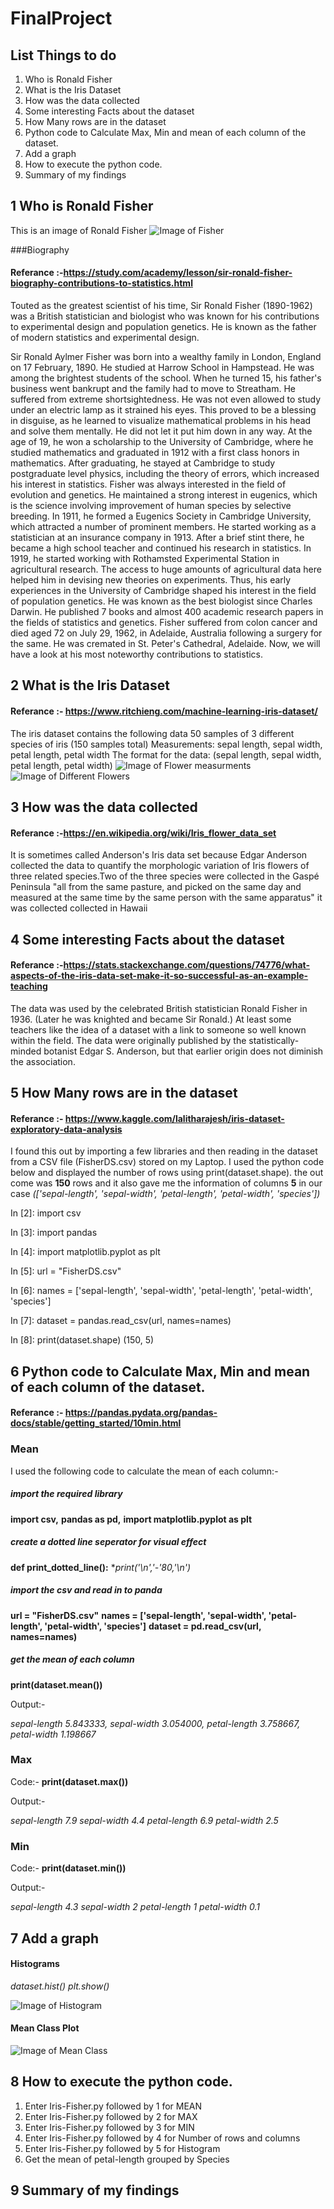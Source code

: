 # FinalProject

## List Things to do 

1. Who is Ronald Fisher
2. What is the Iris Dataset
3. How was the data collected
4. Some interesting Facts about the dataset
5. How Many rows are in the dataset
6. Python code to Calculate Max, Min and mean of each column of the dataset.
7. Add a graph
8. How to execute the python code.
9. Summary of my findings


## 1 Who is Ronald Fisher

This is an image of Ronald Fisher
![Image of Fisher](RFisher.JPG)

###Biography

#### Referance :-https://study.com/academy/lesson/sir-ronald-fisher-biography-contributions-to-statistics.html
Touted as the greatest scientist of his time, Sir Ronald Fisher (1890-1962) was a British statistician and biologist who was known for his contributions to experimental design and population genetics. He is known as the father of modern statistics and experimental design.

Sir Ronald Aylmer Fisher was born into a wealthy family in London, England on 17 February, 1890. He studied at Harrow School in Hampstead. He was among the brightest students of the school. When he turned 15, his father's business went bankrupt and the family had to move to Streatham.
He suffered from extreme shortsightedness. He was not even allowed to study under an electric lamp as it strained his eyes. This proved to be a blessing in disguise, as he learned to visualize mathematical problems in his head and solve them mentally. He did not let it put him down in any way.
At the age of 19, he won a scholarship to the University of Cambridge, where he studied mathematics and graduated in 1912 with a first class honors in mathematics. After graduating, he stayed at Cambridge to study postgraduate level physics, including the theory of errors, which increased his interest in statistics.
Fisher was always interested in the field of evolution and genetics. He maintained a strong interest in eugenics, which is the science involving improvement of human species by selective breeding. In 1911, he formed a Eugenics Society in Cambridge University, which attracted a number of prominent members.
He started working as a statistician at an insurance company in 1913. After a brief stint there, he became a high school teacher and continued his research in statistics. In 1919, he started working with Rothamsted Experimental Station in agricultural research. The access to huge amounts of agricultural data here helped him in devising new theories on experiments.
Thus, his early experiences in the University of Cambridge shaped his interest in the field of population genetics. He was known as the best biologist since Charles Darwin. He published 7 books and almost 400 academic research papers in the fields of statistics and genetics.
Fisher suffered from colon cancer and died aged 72 on July 29, 1962, in Adelaide, Australia following a surgery for the same. He was cremated in St. Peter's Cathedral, Adelaide.
Now, we will have a look at his most noteworthy contributions to statistics.

## 2 What is the Iris Dataset

#### Referance :- https://www.ritchieng.com/machine-learning-iris-dataset/
The iris dataset contains the following data
50 samples of 3 different species of iris (150 samples total)
Measurements: sepal length, sepal width, petal length, petal width
The format for the data: (sepal length, sepal width, petal length, petal width)
![Image of Flower measurments](Flower3.png)
![Image of Different Flowers](Flower2.png)

## 3 How was the data collected

#### Referance :-https://en.wikipedia.org/wiki/Iris_flower_data_set

It is sometimes called Anderson's Iris data set because Edgar Anderson collected the data to quantify the morphologic variation of Iris flowers of three related species.Two of the three species were collected in the Gaspé Peninsula "all from the same pasture, and picked on the same day and measured at the same time by the same person with the same apparatus" it was collected  collected in Hawaii

## 4 Some interesting Facts about the dataset

#### Referance :-https://stats.stackexchange.com/questions/74776/what-aspects-of-the-iris-data-set-make-it-so-successful-as-an-example-teaching
The data was used by the celebrated British statistician Ronald Fisher in 1936. (Later he was knighted and became Sir Ronald.) At least some teachers like the idea of a dataset with a link to someone so well known within the field. The data were originally published by the statistically-minded botanist Edgar S. Anderson, but that earlier origin does not diminish the association.

## 5 How Many rows are in the dataset

#### Referance :- https://www.kaggle.com/lalitharajesh/iris-dataset-exploratory-data-analysis
I found this out by importing a few libraries and then reading in the dataset from a CSV file (FisherDS.csv) stored on my Laptop.
I used the python code below and displayed the number of rows using print(dataset.shape).
the out come was **150** rows and it also gave me the information of columns **5** in our case *(['sepal-length', 'sepal-width', 'petal-length', 'petal-width', 'species'])*

In [2]: import csv

In [3]:  import pandas

In [4]:  import matplotlib.pyplot as plt

In [5]: url = "FisherDS.csv"

In [6]: names = ['sepal-length', 'sepal-width', 'petal-length', 'petal-width', 'species']

In [7]: dataset = pandas.read_csv(url, names=names)

In [8]: print(dataset.shape)
(150, 5)

## 6 Python code to Calculate Max, Min and mean of each column of the dataset.

#### Referance :- https://pandas.pydata.org/pandas-docs/stable/getting_started/10min.html

### Mean
I used the following code to calculate the mean of each column:-
##### import the required library
**import csv,**
**pandas as pd,**
**import matplotlib.pyplot as plt**

##### create a dotted line seperator for visual effect
**def print_dotted_line():**
    **print('\n','-'*80,'\n')**

##### import the csv and read in to panda
**url = "FisherDS.csv"**
**names = ['sepal-length', 'sepal-width', 'petal-length', 'petal-width', 'species']**
**dataset = pd.read_csv(url, names=names)**

##### get the mean of each column
**print(dataset.mean())**

Output:-

*sepal-length    5.843333,*
*sepal-width     3.054000,*
*petal-length    3.758667,*
*petal-width     1.198667*

### Max

Code:-
**print(dataset.max())**

Output:-

*sepal-length     7.9*
*sepal-width      4.4*
*petal-length     6.9*
*petal-width      2.5*

### Min

Code:-
**print(dataset.min())**

Output:-

*sepal-length       4.3*
*sepal-width          2*
*petal-length         1*
*petal-width        0.1*

## 7 Add a graph

#### Histograms
*dataset.hist()*
*plt.show()*

![Image of Histogram](Hist.PNG)

#### Mean Class Plot

![Image of Mean Class](MeanClass.PNG)


## 8 How to execute the python code.

1. Enter Iris-Fisher.py followed by 1 for MEAN
2. Enter Iris-Fisher.py followed by 2 for MAX
3. Enter Iris-Fisher.py followed by 3 for MIN
4. Enter Iris-Fisher.py followed by 4 for Number of rows and columns
5. Enter Iris-Fisher.py followed by 5 for Histogram
6. Get the mean of petal-length grouped by Species

## 9 Summary of my findings

